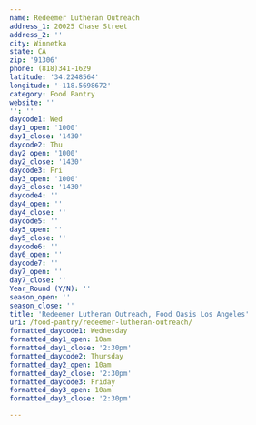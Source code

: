 ```yaml
---
name: Redeemer Lutheran Outreach
address_1: 20025 Chase Street
address_2: ''
city: Winnetka
state: CA
zip: '91306'
phone: (818)341-1629
latitude: '34.2248564'
longitude: '-118.5698672'
category: Food Pantry
website: ''
'': ''
daycode1: Wed
day1_open: '1000'
day1_close: '1430'
daycode2: Thu
day2_open: '1000'
day2_close: '1430'
daycode3: Fri
day3_open: '1000'
day3_close: '1430'
daycode4: ''
day4_open: ''
day4_close: ''
daycode5: ''
day5_open: ''
day5_close: ''
daycode6: ''
day6_open: ''
daycode7: ''
day7_open: ''
day7_close: ''
Year_Round (Y/N): ''
season_open: ''
season_close: ''
title: 'Redeemer Lutheran Outreach, Food Oasis Los Angeles'
uri: /food-pantry/redeemer-lutheran-outreach/
formatted_daycode1: Wednesday
formatted_day1_open: 10am
formatted_day1_close: '2:30pm'
formatted_daycode2: Thursday
formatted_day2_open: 10am
formatted_day2_close: '2:30pm'
formatted_daycode3: Friday
formatted_day3_open: 10am
formatted_day3_close: '2:30pm'

---
```

